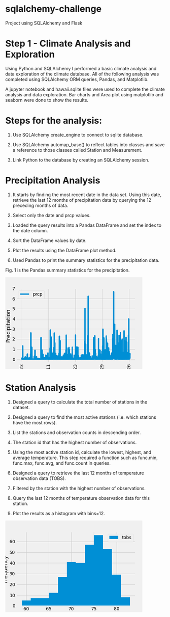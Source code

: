 # sqlalchemy-challenge
Project using SQLAlchemy and Flask

# Step 1 - Climate Analysis and Exploration

Using Python and SQLAlchemy I performed a basic climate analysis and data exploration of the climate database. All of the following analysis was completed using SQLAlchemy ORM queries, Pandas, and Matplotlib.

A jupyter notebook and hawaii.sqlite files were used to complete the climate analysis and data exploration. Bar charts and Area plot using matplotlib and seaborn were done to show the results.

#   Steps for the analysis:

1. Use SQLAlchemy create_engine to connect to sqlite database.


2. Use SQLAlchemy automap_base() to reflect tables into classes and save a reference to those classes called Station and Measurement.


3. Link Python to the database by creating an SQLAlchemy session.



# Precipitation Analysis


1. It starts by finding the most recent date in the data set. Using this date, retrieve the last 12 months of precipitation data by querying the 12 preceding months of data. 

2. Select only the date and prcp values.

3. Loaded the query results into a Pandas DataFrame and set the index to the date column.

4. Sort the DataFrame values by date.

5. Plot the results using the DataFrame plot method.

6. Used Pandas to print the summary statistics for the precipitation data.

Fig. 1 is the Pandas summary statistics for the precipitation.

![last_months_of_precipitation](https://github.com/Yazz-01/sqlalchemy-challenge/blob/main/output_figures/last_months_of_precipitation_data.png)



# Station Analysis


1. Designed a query to calculate the total number of stations in the dataset.


2. Designed a query to find the most active stations (i.e. which stations have the most rows).


3. List the stations and observation counts in descending order.


4. The station id that has the highest number of observations.


5. Using the most active station id, calculate the lowest, highest, and average temperature. This step required a function such as func.min, func.max, func.avg, and func.count in queries.


6. Designed a query to retrieve the last 12 months of temperature observation data (TOBS).


7. Filtered by the station with the highest number of observations.


8. Query the last 12 months of temperature observation data for this station.


9. Plot the results as a histogram with bins=12.

![last_months_temp](https://github.com/Yazz-01/sqlalchemy-challenge/blob/main/output_figures/last_months_of_temp_data.png)
